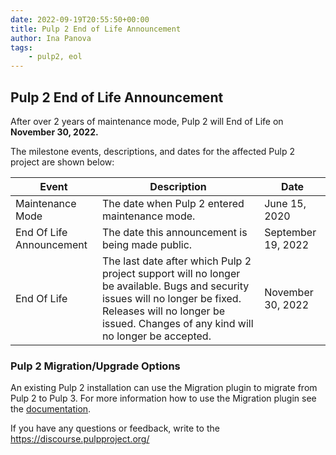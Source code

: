 ```yaml
---
date: 2022-09-19T20:55:50+00:00
title: Pulp 2 End of Life Announcement
author: Ina Panova
tags:
    - pulp2, eol
---
```

<!-- more -->
## Pulp 2 End of Life Announcement


After over 2 years of maintenance mode, Pulp 2 will End of Life on **November 30, 2022.**

The milestone events, descriptions, and dates for the affected Pulp 2 project are shown below:


| Event | Description| Date |
| -------- | -------- | -------- |
| Maintenance Mode | The date when Pulp 2 entered maintenance mode. | June 15, 2020|
| End Of Life Announcement | The date this announcement is being made public. | September 19, 2022|
| End Of Life | The last date after which Pulp 2 project support will no longer be available. Bugs and security issues will no longer be fixed. Releases will no longer be issued. Changes of any kind will no longer be accepted.| November 30, 2022 |

### Pulp 2 Migration/Upgrade Options

An existing Pulp 2 installation can use the Migration plugin to migrate from Pulp 2 to Pulp 3. For more information how to use the Migration plugin see the [documentation](https://docs.pulpproject.org/pulp_2to3_migration/).

If you have any questions or feedback, write to the https://discourse.pulpproject.org/
